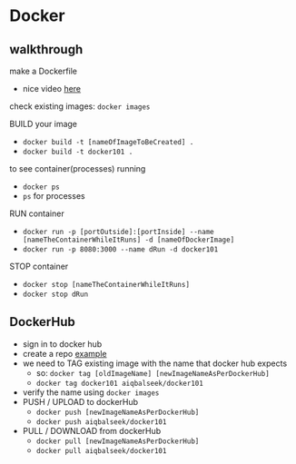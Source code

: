 # Docker

## walkthrough

make a Dockerfile

- nice video [here](https://www.youtube.com/watch?v=edPrPcgjTgw)

check existing images: `docker images`

BUILD your image

- `docker build -t [nameOfImageToBeCreated] .`
- `docker build -t docker101 .`

to see container(processes) running

- `docker ps`
- `ps` for processes

RUN container

- `docker run -p [portOutside]:[portInside] --name [nameTheContainerWhileItRuns] -d [nameOfDockerImage]`
- `docker run -p 8080:3000 --name dRun -d docker101`

STOP container

- `docker stop [nameTheContainerWhileItRuns]`
- `docker stop dRun`

## DockerHub

- sign in to docker hub
- create a repo [example](https://hub.docker.com/repository/docker/aiqbalseek/docker101)
- we need to TAG existing image with the name that docker hub expects
  - so: `docker tag [oldImageName] [newImageNameAsPerDockerHub]`
  - `docker tag docker101 aiqbalseek/docker101`
- verify the name using `docker images`
- PUSH / UPLOAD to dockerHub
  - `docker push [newImageNameAsPerDockerHub]`
  - `docker push aiqbalseek/docker101`
- PULL / DOWNLOAD from dockerHub
  - `docker pull [newImageNameAsPerDockerHub]`
  - `docker pull aiqbalseek/docker101`
